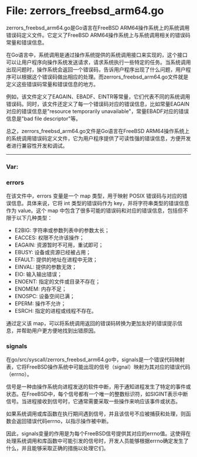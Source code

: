 # File: zerrors_freebsd_arm64.go

zerrors_freebsd_arm64.go是Go语言在FreeBSD ARM64操作系统上的系统调用错误码定义文件。它定义了FreeBSD ARM64操作系统上与系统调用相关的错误码常量和错误信息。

在Go语言中，系统调用是通过操作系统提供的系统调用接口来实现的，这个接口可以让用户程序向操作系统发送请求，请求系统执行一些特定的任务。当系统调用出现问题时，操作系统会返回一个错误码，告诉用户程序出现了什么问题，用户程序可以根据这个错误码做出相应的处理。而zerrors_freebsd_arm64.go文件就是定义这些错误码常量和错误信息的地方。

例如，该文件定义了EAGAIN、EBADF、EINTR等常量，它们代表不同的系统调用错误码。同时，该文件还定义了每一个错误码对应的错误信息，比如常量EAGAIN对应的错误信息是"resource temporarily unavailable"，常量EBADF对应的错误信息是"bad file descriptor"等。

总之，zerrors_freebsd_arm64.go文件是Go语言在FreeBSD ARM64操作系统上的系统调用错误码定义文件，它为用户程序提供了可读性强的错误信息，方便开发者进行兼容性开发和调试。




---

### Var:

### errors

在该文件中，errors 变量是一个 map 类型，用于映射 POSIX 错误码与对应的错误信息。具体来说，它将 int 类型的错误码作为 key，并将字符串类型的错误信息作为 value。这个 map 中包含了很多可能的错误码和对应的错误信息，包括但不限于以下几种类型：

- E2BIG: 字符串或参数列表中的参数太长；
- EACCES: 权限不允许该操作；
- EAGAIN: 资源暂时不可用，重试即可；
- EBUSY: 设备或资源已经被占用；
- EFAULT: 提供的地址在进程中无效；
- EINVAL: 提供的参数无效；
- EIO: 输入输出错误；
- ENOENT: 指定的文件或目录不存在；
- ENOMEM: 内存不足；
- ENOSPC: 设备空间已满；
- EPERM: 操作不允许；
- ESRCH: 指定的进程或线程不存在。

通过定义该 map，可以将系统调用返回的错误码转换为更加友好的错误提示信息，并帮助用户更方便地找到出错原因。



### signals

在go/src/syscall/zerrors_freebsd_arm64.go中，signals是一个错误代码映射表，它将FreeBSD操作系统中可能出现的信号（signal）映射为其对应的错误代码（errno）。

信号是一种由操作系统向进程发送的软件中断，用于通知进程发生了特定的事件或状态。在FreeBSD中，每个信号都有一个唯一的整数标识符，如SIGINT表示中断信号。当进程接收到信号时，它通常需要采取一些操作来响应该事件或状态。

如果系统调用或库函数在执行期间遇到信号，并且该信号不应被捕获和处理，则函数会返回错误代码errno，以指示操作被中断。

因此，signals变量的作用是为每个FreeBSD信号提供其对应的errno值。这使得在处理系统调用和库函数中可能引发的信号时，开发人员能够根据errno确定发生了什么，并且能够采取正确的措施以处理它们。



